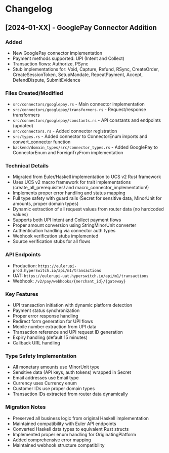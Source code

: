 # Changelog

## [2024-01-XX] - GooglePay Connector Addition

### Added
- New GooglePay connector implementation
- Payment methods supported: UPI (Intent and Collect)
- Transaction flows: Authorize, PSync
- Stub implementations for: Void, Capture, Refund, RSync, CreateOrder, CreateSessionToken, SetupMandate, RepeatPayment, Accept, DefendDispute, SubmitEvidence

### Files Created/Modified
- `src/connectors/googlepay.rs` - Main connector implementation
- `src/connectors/googlepay/transformers.rs` - Request/response transformers
- `src/connectors/googlepay/constants.rs` - API constants and endpoints (updated)
- `src/connectors.rs` - Added connector registration
- `src/types.rs` - Added connector to ConnectorEnum imports and convert_connector function
- `backend/domain_types/src/connector_types.rs` - Added GooglePay to ConnectorEnum and ForeignTryFrom implementation

### Technical Details
- Migrated from Euler/Haskell implementation to UCS v2 Rust framework
- Uses UCS v2 macro framework for trait implementations (create_all_prerequisites! and macro_connector_implementation!)
- Implements proper error handling and status mapping
- Full type safety with guard rails (Secret<String> for sensitive data, MinorUnit for amounts, proper domain types)
- Dynamic extraction of all request values from router data (no hardcoded values)
- Supports both UPI Intent and Collect payment flows
- Proper amount conversion using StringMinorUnit converter
- Authentication handling via connector auth types
- Webhook verification stubs implemented
- Source verification stubs for all flows

### API Endpoints
- Production: `https://eulerupi-prod.hyperswitch.io/api/m1/transactions`
- UAT: `https://eulerupi-uat.hyperswitch.io/api/m1/transactions`
- Webhook: `/v2/pay/webhooks/{merchant_id}/{gateway}`

### Key Features
- UPI transaction initiation with dynamic platform detection
- Payment status synchronization
- Proper error response handling
- Redirect form generation for UPI flows
- Mobile number extraction from UPI data
- Transaction reference and UPI request ID generation
- Expiry handling (default 15 minutes)
- Callback URL handling

### Type Safety Implementation
- All monetary amounts use MinorUnit type
- Sensitive data (API keys, auth tokens) wrapped in Secret<String>
- Email addresses use Email type
- Currency uses Currency enum
- Customer IDs use proper domain types
- Transaction IDs extracted from router data dynamically

### Migration Notes
- Preserved all business logic from original Haskell implementation
- Maintained compatibility with Euler API endpoints
- Converted Haskell data types to equivalent Rust structs
- Implemented proper enum handling for OriginatingPlatform
- Added comprehensive error mapping
- Maintained webhook structure compatibility